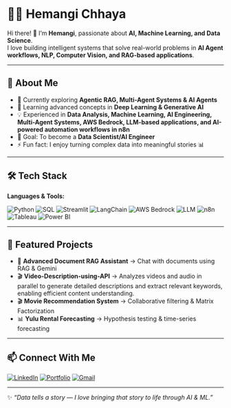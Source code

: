 # 👩‍💻 Hemangi Chhaya  

Hi there! 👋 I’m **Hemangi**, passionate about **AI, Machine Learning, and Data Science**.  
I love building intelligent systems that solve real-world problems in **AI Agent workflows, NLP, Computer Vision, and RAG-based applications**.  

---

## 🚀 About Me  
- 🔭 Currently exploring **Agentic RAG, Multi-Agent Systems & AI Agents**  
- 🌱 Learning advanced concepts in **Deep Learning & Generative AI**  
- 💡 Experienced in **Data Analysis, Machine Learning, AI Engineering, Multi-Agent Systems, AWS Bedrock, LLM-based applications, and AI-powered automation workflows in n8n**  
- 🎯 Goal: To become a **Data Scientist/AI Engineer**  
- ⚡ Fun fact: I enjoy turning complex data into meaningful stories 📊  

---

## 🛠️ Tech Stack  
**Languages & Tools:**  

![Python](https://img.shields.io/badge/Python-blue?logo=python&logoColor=white)
![SQL](https://img.shields.io/badge/SQL-orange?logo=mysql&logoColor=white)
![Streamlit](https://img.shields.io/badge/Streamlit-red?logo=streamlit&logoColor=white)
![LangChain](https://img.shields.io/badge/LangChain-green)
![AWS Bedrock](https://img.shields.io/badge/AWS_Bedrock-orange?logo=amazon-aws&logoColor=white)
![LLM](https://img.shields.io/badge/LLM-Generative_AI-purple)
![n8n](https://img.shields.io/badge/n8n-red)
![Tableau](https://img.shields.io/badge/Tableau-blue?logo=tableau&logoColor=white)
![Power BI](https://img.shields.io/badge/PowerBI-yellow?logo=powerbi&logoColor=black)   

---

## 🌟 Featured Projects  
- 📄 **Advanced Document RAG Assistant** → Chat with documents using RAG & Gemini
- 🎬 **Video-Description-using-API** → Analyzes videos and audio in parallel to generate detailed descriptions and extract relevant keywords, enabling efficient content understanding.
- 🎬 **Movie Recommendation System** → Collaborative filtering & Matrix Factorization  
- 📊 **Yulu Rental Forecasting** → Hypothesis testing & time-series forecasting  

---

## 📫 Connect With Me  
[![LinkedIn](https://img.shields.io/badge/LinkedIn-blue?logo=linkedin&logoColor=white)](https://www.linkedin.com/in/hemangi-chhaya-484b031b7/)
[![Portfolio](https://img.shields.io/badge/Portfolio-black?logo=github&logoColor=white)](https://github.com/hemangichhaya)
[![Gmail](https://img.shields.io/badge/Gmail-red?logo=gmail&logoColor=white)](mailto:Hemangichhaya35@gmail.com)  

---

✨ *“Data tells a story — I love bringing that story to life through AI & ML.”*  
